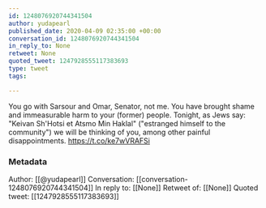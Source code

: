 ```yaml
---
id: 1248076920744341504
author: yudapearl
published_date: 2020-04-09 02:35:00 +00:00
conversation_id: 1248076920744341504
in_reply_to: None
retweet: None
quoted_tweet: 1247928555117383693
type: tweet
tags:

---
```


You go with Sarsour and Omar, Senator, not me. You have brought shame and immeasurable harm to your (former) people. Tonight, as Jews say: "Keivan Sh'Hotsi et Atsmo Min Haklal" ("estranged himself to the community") we will be thinking of you, among other painful disappointments. https://t.co/ke7wVRAFSi

### Metadata

Author: [[@yudapearl]]
Conversation: [[conversation-1248076920744341504]]
In reply to: [[None]]
Retweet of: [[None]]
Quoted tweet: [[1247928555117383693]]
